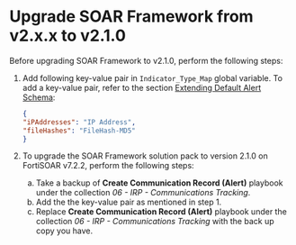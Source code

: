 # Upgrade SOAR Framework from v2.x.x to v2.1.0

Before upgrading SOAR Framework to v2.1.0, perform the following steps:

1. Add following key-value pair in `Indicator_Type_Map` global variable. To add a key-value pair, refer to the section [Extending Default Alert Schema](./extending-default-indicator-extraction-process.md#extending-default-alert-schema):

    ```json
    {
    "iPAddresses": "IP Address",
    "fileHashes": "FileHash-MD5"
    }
    ```

2. To upgrade the SOAR Framework solution pack to version 2.1.0 on FortiSOAR v7.2.2, perform the following steps:
    <ol type="a">
      <li>Take a backup of <strong>Create Communication Record (Alert)</strong> playbook under the collection <em>06 - IRP - Communications Tracking</em>.</li>
      <li>Add the the key-value pair as mentioned in step 1.</li>
      <li>Replace <strong>Create Communication Record (Alert)</strong> playbook under the collection <em>06 - IRP - Communications Tracking</em> with the back up copy you have.</li>
    <ol>
